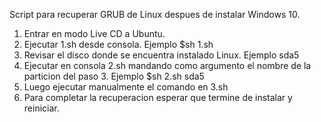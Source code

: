 Script para recuperar GRUB de Linux despues de instalar Windows 10.

1. Entrar en modo Live CD a Ubuntu.
2. Ejecutar 1.sh desde consola.
    Ejemplo
        $sh 1.sh 
3. Revisar el disco donde se encuentra instalado Linux.
    Ejemplo
        sda5
4. Ejecutar en consola 2.sh mandando como argumento el nombre de la particion del paso 3.
    Ejemplo
        $sh 2.sh sda5 
5. Luego ejecutar manualmente el comando en 3.sh 
6. Para completar la recuperacion esperar que termine de instalar y reiniciar.